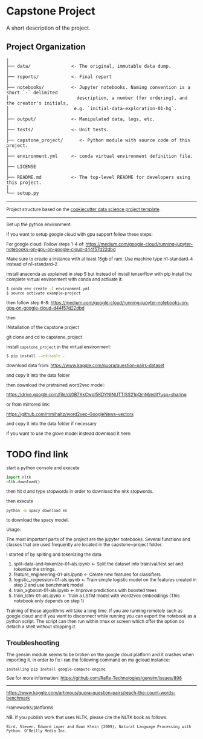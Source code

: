 Capstone Project
==============================

A short description of the project.

Project Organization
------------

    │
    ├── data/               <- The original, immutable data dump. 
    │
    ├── reports/            <- Final report 
    │
    ├── notebooks/          <- Jupyter notebooks. Naming convention is a short `-` delimited 
    │                         description, a number (for ordering), and the creator's initials,
    │                        e.g. `initial-data-exploration-01-hg`.
    │
    ├── output/             <- Manipulated data, logs, etc.
    │
    ├── tests/              <- Unit tests.
    │
    ├── capstone_project/      <- Python module with source code of this project.
    │
    ├── environment.yml     <- conda virtual environment definition file.
    │
    ├── LICENSE
    │
    ├── README.md           <- The top-level README for developers using this project.
    │
    └── setup.py            


--------

<p><small>Project structure based on the <a target="_blank" href="https://drivendata.github.io/cookiecutter-data-science/">cookiecutter data science project template</a>.</p>

--------

Set up the python environment:

If you want to setup google cloud with gpu support follow these steps:
 
For google cloud: Follow steps 1-4 of:
https://medium.com/google-cloud/running-jupyter-notebooks-on-gpu-on-google-cloud-d44f57d22dbd

Make sure to create a instance with at least 15gb of ram.
Use machine type n1-standard-4 instead of n1-standard-2
 
Install anaconda as explained in step 5 but instead of install tensorflow with 
pip install the complete virtual environment with conda and activate it:

```bash
$ conda env create -f environment.yml
$ source activate example-project 
```

then follow step 6-8:
https://medium.com/google-cloud/running-jupyter-notebooks-on-gpu-on-google-cloud-d44f57d22dbd

then

INstallation of the capstone project

git clone and cd to capstone_project

Install `capstone_project` in the virtual environment:

```bash
$ pip install --editable .
```

download data from:
https://www.kaggle.com/quora/question-pairs-dataset

and copy it into the data folder

then download the pretrained word2vec model:

https://drive.google.com/file/d/0B7XkCwpI5KDYNlNUTTlSS21pQmM/edit?usp=sharing

or from mirrored link:

https://github.com/mmihaltz/word2vec-GoogleNews-vectors

and copy it into the data folder if necessary

if you want to use the glove model instead download it here:

# TODO find link

start a python console and execute

```python
import nltk
nltk.download()
```
then hit d and type stopwords in order to download the nltk stopwords.

then execute
```bash
python -m spacy download en
```

to download the spacy model.

Usage:

The most important parts of the project are the jupyter notebooks. Several 
functions and classes that are used frequently are located in the capstone+project
folder.

I started of by spliting and tokenizing the data.

1) split-data-and-tokenize-01-als.ipynb <- Split the dataset into train/val/test set and tokenize the strings.
2) feature_engineering-01-als.ipynb     <- Create new features for classifiers 
3) logistic_regression-01-als.ipynb     <- Train simple logistic model on the features created in step 2 and use benchmark model
4) train_xgboost-01-als.ipynb           <- Improve predictions with boosted trees
5) train_lstm-01-als.ipynb              <- Train a LSTM model with word2vec embeddings (This notebook only depends on step 1)

Training of these algorithms will take a long time. If you 
are running remotely such as google cloud and if you want to 
disconnect while running you can export the notebook as a python script. 
The script can then run within tmux or screen which 
offer the option do detach a shell without stopping it. 

Troubleshooting
--------


The gensim module seems to be broken on the google cloud platform and it
crashes when importing it. In order to fix I ran the following command on
my gcloud instance: 

```
installing pip install google-compute-engine
```

See for more information: https://github.com/RaRe-Technologies/gensim/issues/898

------

https://www.kaggle.com/artimous/quora-question-pairs/reach-the-count-words-benchmark

Frameworks/platforms

NB. If you publish work that uses NLTK, please cite the NLTK book as follows:

    Bird, Steven, Edward Loper and Ewan Klein (2009), Natural Language Processing with Python. O’Reilly Media Inc.
